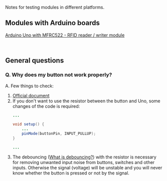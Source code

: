 Notes for testing modules in different platforms.
<br>

## Modules with Arduino boards
[Arduino Uno with MFRC522 - RFID reader / writer module](RFID-reader_MFRC522)

<br>

## General questions
### Q. Why does my button not work properly?
A. Few things to check:

1. [Official document](https://docs.arduino.cc/built-in-examples/digital/Button)
2. If you don't want to use the resistor between the button and Uno, some changes of the code is required:
	```java
	...

	void setup() {
		...
		pinMode(buttonPin, INPUT_PULLUP);
	}

	...
	```
3. The debouncing ([What is debouncing?](https://www.techtarget.com/whatis/definition/debouncing#:~:text=Debouncing%20is%20removing%20unwanted%20input,hardware%20switches%2C%20programs%20and%20websites.)) with the resistor is necessary for removing unwanted input noise from buttons, switches and other inputs. Otherwise the signal (voltage) will be unstable and you will never know whether the button is pressed or not by the signal.



